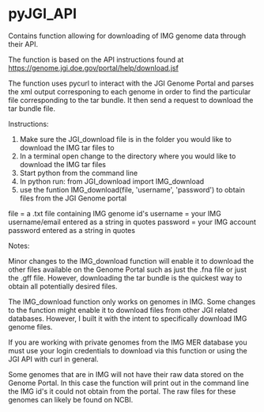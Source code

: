 # pyJGI_API
Contains function allowing for downloading of IMG genome data through their API.

The function is based on the API instructions found at https://genome.jgi.doe.gov/portal/help/download.jsf

The function uses pycurl to interact with the JGI Genome Portal and parses the xml output corresponing to each genome in order to find the particular file corresponding to the tar bundle. It then send a request to download the tar bundle file.


Instructions:

1) Make sure the JGI_download file is in the folder you would like to download the IMG tar files to
2) In a terminal open change to the directory where you would like to download the IMG tar files
3) Start python from the command line
4) In python run: from JGI_download import IMG_download
5) use the funtion IMG_download(file, 'username', 'password') to obtain files from the JGI Genome portal

file = a .txt file containing IMG genome id's
username = your IMG username/email entered as a string in quotes
password = your IMG account password entered as a string in quotes


Notes:

Minor changes to the IMG_download function will enable it to download the other files available on the Genome Portal such as just the .fna file or just the .gff file. However, downloading the tar bundle is the quickest way to obtain all potentially desired files.

The IMG_download function only works on genomes in IMG. Some changes to the function might enable it to download files from other JGI related databases. However, I built it with the intent to specifically download IMG genome files.

If you are working with private genomes from the IMG MER database you must use your login credentials to download via this function or using the JGI API with curl in general.

Some genomes that are in IMG will not have their raw data stored on the Genome Portal. In this case the function will print out in the command line the IMG id's it could not obtain from the portal. The raw files for these genomes can likely be found on NCBI.

